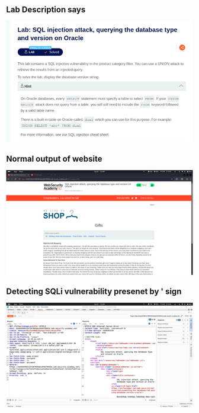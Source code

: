 ## Lab Description says

![SQLi PoC](images/5.png)


## Normal output of website

![SQLi PoC](images/6.png)

## Detecting SQLi vulnerability presenet by ' sign

![SQLi PoC](images/7.png)

